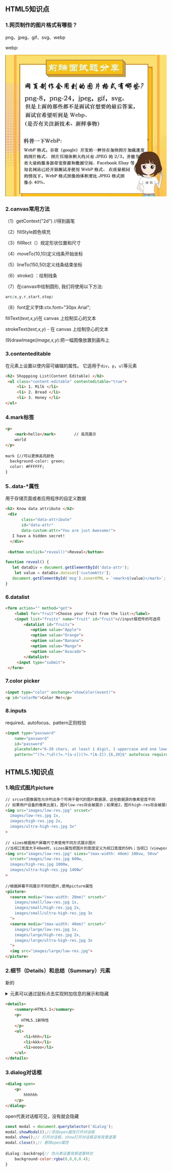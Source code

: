 ## HTML5知识点

### 1.网页制作的图片格式有哪些？

png、jpeg、gif、svg、webp

webp:

![C05E066739AA9ED4409F4F760A2C17E8](images/C05E066739AA9ED4409F4F760A2C17E8.jpg)

### 2.canvas常用方法

（1）getContext("2d") //得到画笔

（2）fillStyle颜色填充

（3）fillRect（）规定形状位置和尺寸

（4）moveTo(10,10)定义线条开始坐标

（5）lineTo(150,50)定义线条结束坐标

（6）stroke() ：绘制线条

（7）在canvas中绘制圆形, 我们将使用以下方法:

```css
arc(x,y,r,start,stop)
```

（8）font定义字体:ctx.font="30px Arial";

fillText(*text,x,y*)在 canvas 上绘制实心的文本

strokeText(*text,x,y*) - 在 canvas 上绘制空心的文本

  (9)drawImage(*image,x,y*):把一幅图像放置到画布上

### 3.contenteditable

在元素上设置以使内容可编辑的属性。 它适用于`div`，`p`，`ul`等元素

```html
<h2> Shoppping List(Content Editable) </h2>
 <ul class="content-editable" contenteditable="true">
     <li> 1. Milk </li>
     <li> 2. Bread </li>
     <li> 3. Honey </li>
</ul>
```

### 4.mark标签

```html
<p>
    <mark>hello</mark>        // 高亮展示
    world
</p>

mark {//可以更换高亮颜色
  background-color: green;
  color: #FFFFFF;
}
```

### 5..data-*属性

用于存储页面或者应用程序的自定义数据

```html
<h2> Know data attribute </h2>
 <div 
       class="data-attribute" 
       id="data-attr" 
       data-custom-attr="You are just Awesome!"> 
   I have a hidden secret!
  </div>

 <button onclick="reveal()">Reveal</button>
```

```js
function reveal() {
   let dataDiv = document.getElementById('data-attr');
    let value = dataDiv.dataset['customAttr'];
   document.getElementById('msg').innerHTML = `<mark>${value}</mark>`;
}
```

### 6.datalist

```html
<form action="" method="get">
    <label for="fruit">Choose your fruit from the list:</label>
    <input list="fruits" name="fruit" id="fruit">//input框控件的可选项
        <datalist id="fruits">
           <option value="Apple">
           <option value="Orange">
           <option value="Banana">
           <option value="Mango">
           <option value="Avacado">
        </datalist>
     <input type="submit">
 </form>  
```

### 7.color picker

```html
<input type="color" onchange="showColor(event)">
<p id="colorMe">Color Me!</p>
```

### 8.inputs

required、autofocus、pattern正则校验

```html
<input type="password" 
    name="password" 
    id="password" 
    placeholder="6-20 chars, at least 1 digit, 1 uppercase and one lowercase letter" 
    pattern="^(?=.*\d)(?=.*[a-z])(?=.*[A-Z]).{6,20}$" autofocus required>
```

## HTML5.1知识点

### 1.响应式图片picture

```html
// srcset图像属性允许列出多个可用于替代的图片数据源，这些数据源的像素密度不同
// 如果用户设备的像素比是1，图片low-res将会被展示；如果是2，图片high-res将会被展示；如果是3或者更大，图片ultra-high-res将会被展示
<img src="images/low-res.jpg" srcset="
  images/low-res.jpg 1x, 
  images/high-res.jpg 2x, 
  images/ultra-high-res.jpg 3x"
>

// sizes根据用户屏幕尺寸来使用不同方式展示图片
//当视口宽度大于40em时，sizes属性把图片的宽度定义为视口宽度的50%；当视口（viewport）宽度小于或者等于40em时，把图片宽度定义为视口宽度的100%。
<img src="images/low-res.jpg" sizes="(max-width: 40em) 100vw, 50vw"
  srcset="images/low-res.jpg 600w, 
  images/high-res.jpg 1000w, 
  images/ultra-high-res.jpg 1400w"
>

//根据屏幕不同展示不同的图片,使用picture属性
<picture>
  <source media="(max-width: 20em)" srcset="
    images/small/low-res.jpg 1x,
    images/small/high-res.jpg 2x, 
    images/small/ultra-high-res.jpg 3x
  ">
  <source media="(max-width: 40em)" srcset="
    images/large/low-res.jpg 1x,
    images/large/high-res.jpg 2x, 
    images/large/ultra-high-res.jpg 3x
  ">
  <img src="images/large/low-res.jpg">
</picture>
```

### 2.细节（Details）和总结（Summary）元素

新的<details>和<summary>元素可以通过鼠标点击实现附加信息的展示和隐藏

```html
<details>
    <summary>HTML5.1</summary>
    <p>
       HTML5.1新特性
    </p>
    <ul>
        <li>hhh</li>
        <li>kkk</li>
        <li>oooo</li>
    </ul>
</details>
```

### 3.dialog对话框

```html
<dialog open>
	<p>
        hhhhhh
    </p>
</dialog>
```

open代表对话框可见，没有就会隐藏

```js
const modal = document.querySelector('dialog');
modal.showModal();//添加open属性打开对话框
modal.show();// 打开对话框，show打开对话框没有背景遮罩
modal.close();// 删除open属性

dialog::backdrop{// 伪元素设置背景遮罩样式
    background-color:rgba(0,0,0,0.4);
}
```

